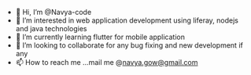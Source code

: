 - 👋 Hi, I’m @Navya-code
- 👀 I’m interested in web application development using liferay, nodejs and java technologies
- 🌱 I’m currently learning flutter for mobile application
- 💞️ I’m looking to collaborate for any bug fixing and new development if any
- 📫 How to reach me ...mail me @navya.gow@gmail.com

<!---
Navya-code/Navya-code is a ✨ special ✨ repository because its `README.md` (this file) appears on your GitHub profile.
You can click the Preview link to take a look at your changes.
--->
